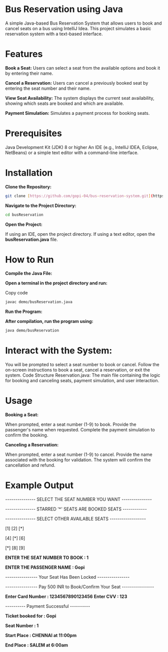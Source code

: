 # Bus Reservation using Java

A simple Java-based Bus Reservation System that allows users to book and cancel seats on a bus using IntelliJ Idea. This project simulates a basic reservation system with a text-based interface.

# Features
**Book a Seat:** Users can select a seat from the available options and book it by entering their name.

**Cancel a Reservation:** Users can cancel a previously booked seat by entering the seat number and their name.

**View Seat Availability:** The system displays the current seat availability, showing which seats are booked and which are available.

**Payment Simulation:** Simulates a payment process for booking seats.
# Prerequisites
Java Development Kit (JDK) 8 or higher
An IDE (e.g., IntelliJ IDEA, Eclipse, NetBeans) or a simple text editor with a command-line interface.
# Installation
**Clone the Repository:**
```bash
git clone [https://github.com/gopi-04/bus-reservation-system.git](https://github.com/Gopi-04/bus-reservation/edit/main/README.md)
```

**Navigate to the Project Directory:**

```bash
cd busReservation
```

**Open the Project:**

If using an IDE, open the project directory.
If using a text editor, open the **busReservation.java** file.
# How to Run
**Compile the Java File:**

**Open a terminal in the project directory and run:**

Copy code
```bash
javac demo/busReservation.java
```

**Run the Program:**

**After compilation, run the program using:**
```bash
java demo/busReservation
```
# Interact with the System:

You will be prompted to select a seat number to book or cancel.
Follow the on-screen instructions to book a seat, cancel a reservation, or exit the system.
Code Structure
Reservation.java: The main file containing the logic for booking and canceling seats, payment simulation, and user interaction.
# Usage
**Booking a Seat:**

When prompted, enter a seat number (1-9) to book.
Provide the passenger's name when requested.
Complete the payment simulation to confirm the booking.

**Canceling a Reservation:**

When prompted, enter a seat number (1-9) to cancel.
Provide the name associated with the booking for validation.
The system will confirm the cancellation and refund.
# Example Output

---------------   SELECT THE SEAT NUMBER YOU WANT   ---------------

---------------   STARRED '*' SEATS ARE BOOKED SEATS   ------------

---------------   SELECT OTHER AVAILABLE SEATS   ------------------

[1]  [2]  [*]  

[4]  [*]  [6]  

[*]  [8]  [9]  

**ENTER THE SEAT NUMBER TO BOOK : 1**

**ENTER THE PASSENGER NAME : Gopi**

---------------- Your Seat Has Been Locked ----------------

---------------- Pay 500 INR to Book/Confirm Your Seat ----------------

**Enter Card Number : 1234567890123456**
**Enter CVV : 123**

----------  Payment Successful  ----------

**Ticket booked for : Gopi**

**Seat Number       : 1**

**Start Place       : CHENNAI at 11:00pm**

**End Place         : SALEM at 6:00am**
